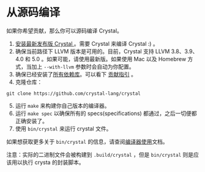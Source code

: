 # 从源码编译

如果你希望贡献，那么你可以源码编译 Crystal。

1. [安装最新发布版 Crystal ](https://crystal-lang.org/docs/installation)。需要 Crystal 来编译 Crystal :) 。
2. 确保当前路径下 LLVM 版本是可用的。目前，Crystal 支持 LLVM 3.8、3.9、4.0 和 5.0 。如果可能，请使用最新版。如果使用 Mac 以及 Homebrew 方式，当加上 `--with-llvm` 参数时会自动为你配置。
3. 确保已经安装了[所有依赖库](https://github.com/crystal-lang/crystal/wiki/All-required-libraries)。可以看下 [贡献指引](https://github.com/crystal-lang/crystal/blob/master/CONTRIBUTING.md) 。
4. 克隆仓库：
```
git clone https://github.com/crystal-lang/crystal
```
5. 运行 `make` 来构建你自己版本的编译器。
6. 运行 `make spec` 以确保所有的 specs(specifications) 都通过，之后一切便都正确安装了。
7. 使用 `bin/crystal` 来运行 crystal 文件。

如果想获取更多关于 `bin/crystal` 的信息，请查阅[编译器使用](https://crystal-lang.org/docs/using_the_compiler)文档。 

注意：实际的二进制文件会被构建到 `.build/crystal` ，但是 `bin/crystal` 则是应该用以执行 crysta 的封装脚本。
